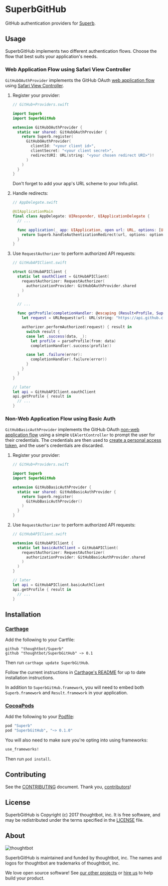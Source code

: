 # SuperbGitHub

GitHub authentication providers for [Superb][].

[Superb]: https://github.com/thoughtbot/Superb

## Usage

SuperbGitHub implements two different authentication flows.
Choose the flow that best suits your application's needs.

### Web Application Flow using Safari View Controller

`GitHubOAuthProvider` implements the GitHub OAuth
[web application flow][oauth-web] using [Safari View Controller][safari].

 1. Register your provider:

    ```swift
    // GitHub+Providers.swift

    import Superb
    import SuperbGitHub

    extension GitHubOAuthProvider {
      static var shared: GitHubOAuthProvider {
        return Superb.register(
          GitHubOAuthProvider(
            clientId: "<your client id>",
            clientSecret: "<your client secret>",
            redirectURI: URL(string: "<your chosen redirect URI>")!
          )
        )
      }
    }
    ```

    Don't forget to add your app's URL scheme to your Info.plist.

 2. Handle redirects:

    ```swift
    // AppDelegate.swift

    @UIApplicationMain
    final class AppDelegate: UIResponder, UIApplicationDelegate {
      // ...

      func application(_ app: UIApplication, open url: URL, options: [UIApplicationOpenURLOptionsKey: Any]) -> Bool {
        return Superb.handleAuthenticationRedirect(url, options: options)
      }
    }
    ```

 3. Use `RequestAuthorizer` to perform authorized API requests:

    ```swift
    // GitHubAPIClient.swift

    struct GitHubAPIClient {
      static let oauthClient = GitHubAPIClient(
        requestAuthorizer: RequestAuthorizer(
          authorizationProvider: GitHubOAuthProvider.shared
        )
      )

      // ...

      func getProfile(completionHandler: @escaping (Result<Profile, SuperbError>) -> Void) {
        let request = URLRequest(url: URL(string: "https://api.github.com/user")!)

        authorizer.performAuthorized(request) { result in
          switch result {
          case let .success(data, _):
            let profile = parseProfile(from: data)
            completionHandler(.success(profile))

          case let .failure(error):
            completionHandler(.failure(error))
          }
        }
      }
    }

    // later
    let api = GitHubAPIClient.oauthClient
    api.getProfile { result in
      // ...
    }
    ```

[oauth-web]: https://developer.github.com/v3/oauth/#web-application-flow
[safari]: https://developer.apple.com/reference/safariservices/sfsafariviewcontroller

### Non-Web Application Flow using Basic Auth

`GitHubBasicAuthProvider` implements the GitHub OAuth [non-web application flow][oauth-non-web]
using a simple `UIAlertController` to prompt the user for their credentials.
The credentials are then used to [create a personal access token][create-token],
and the user's credentials are discarded.

 1. Register your provider:

    ```swift
    // GitHub+Providers.swift

    import Superb
    import SuperbGitHub

    extension GitHubBasicAuthProvider {
      static var shared: GitHubBasicAuthProvider {
        return Superb.register(
          GitHubBasicAuthProvider()
        )
      }
    }
    ```

 2. Use `RequestAuthorizer` to perform authorized API requests:

    ```swift
    // GitHubAPIClient.swift

    extension GitHubAPIClient {
      static let basicAuthClient = GitHubAPIClient(
        requestAuthorizer: RequestAuthorizer(
          authorizationProvider: GitHubBasicAuthProvider.shared
        )
      )
    }

    // later
    let api = GitHubAPIClient.basicAuthClient
    api.getProfile { result in
      // ...
    }
    ```

[oauth-non-web]: https://developer.github.com/v3/oauth/#non-web-application-flow
[create-token]: https://developer.github.com/v3/oauth_authorizations/#create-a-new-authorization

## Installation

### [Carthage][]

[Carthage]: https://github.com/Carthage/Carthage

Add the following to your Cartfile:

```
github "thoughtbot/Superb"
github "thoughtbot/SuperbGitHub" ~> 0.1
```

Then run `carthage update SuperbGitHub`.

Follow the current instructions in [Carthage's README][carthage-installation]
for up to date installation instructions.

In addition to `SuperbGitHub.framework`, you will need to embed both
`Superb.framework` and `Result.framework` in your application.

[carthage-installation]: https://github.com/Carthage/Carthage#adding-frameworks-to-an-application

### [CocoaPods][]

[CocoaPods]: https://cocoapods.org

Add the following to your [Podfile](https://guides.cocoapods.org/using/the-podfile.html):

```ruby
pod "Superb"
pod "SuperbGitHub", "~> 0.1.0"
```

You will also need to make sure you're opting into using frameworks:

```ruby
use_frameworks!
```

Then run `pod install`.

## Contributing

See the [CONTRIBUTING][] document.
Thank you, [contributors][]!

[CONTRIBUTING]: CONTRIBUTING.md
[contributors]: https://github.com/thoughtbot/SuperbGitHub/graphs/contributors

## License

SuperbGitHub is Copyright (c) 2017 thoughtbot, inc.
It is free software, and may be redistributed
under the terms specified in the [LICENSE][] file.

[LICENSE]: LICENSE

## About

![thoughtbot](https://thoughtbot.com/logo.png)

SuperbGitHub is maintained and funded by thoughtbot, inc.
The names and logos for thoughtbot are trademarks of thoughtbot, inc.

We love open source software!
See [our other projects][community]
or [hire us][hire] to help build your product.

[community]: https://thoughtbot.com/community?utm_source=github
[hire]: https://thoughtbot.com/hire-us?utm_source=github
